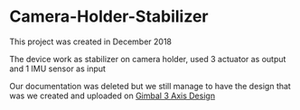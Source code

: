 # Camera-Holder-Stabilizer

This project was created in December 2018 
<!--- as a 5th semester posttest assignment at our university which is guided by our lecturer in the Sensor and Actuator Technology course --->

The device work as stabilizer on camera holder, used 3 actuator as output and 1 IMU sensor as input

Our documentation was deleted but we still manage to have the design that was we created and uploaded on [Gimbal 3 Axis Design](https://grabcad.com/library/gimbal-3-axis-2)
